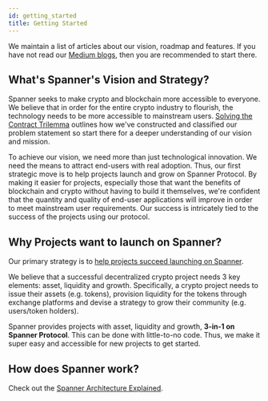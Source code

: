 ```yaml
---
id: getting_started
title: Getting Started
---
```


We maintain a list of articles about our vision, roadmap and features. If you have not read our [Medium blogs](https://spannerprotocol.medium.com/), then you are recommended to start there. 

## What's Spanner's Vision and Strategy?
Spanner seeks to make crypto and blockchain more accessible to everyone. We believe that in order for the entire crypto industry to flourish, the technology needs to be more accessible to mainstream users. [Solving the Contract Trilemma](https://spannerprotocol.medium.com/solving-the-contract-trilemma-33e493f56596) outlines how we've constructed and classified our problem statement so start there for a deeper understanding of our vision and mission.

To achieve our vision, we need more than just technological innovation. We need the means to attract end-users with real adoption. Thus, our first strategic move is to help projects launch and grow on Spanner Protocol. By making it easier for projects, especially those that want the benefits of blockchain and crypto without having to build it themselves, we're confident that the quantity and quality of end-user applications will improve in order to meet mainstream user requirements. Our success is intricately tied to the success of the projects using our protocol.

## Why Projects want to launch on Spanner?
Our primary strategy is to [help projects succeed launching on Spanner](https://spannerprotocol.medium.com/how-spanner-helps-projects-to-succeed-3eb00d6a7c74). 

We believe that a successful decentralized crypto project needs 3 key elements: asset, liquidity and growth. Specifically, a crypto project needs to issue their assets (e.g. tokens), provision liquidity for the tokens through exchange platforms and devise a strategy to grow their community (e.g. users/token holders). 

Spanner provides projects with asset, liquidity and growth, **3-in-1 on Spanner Protocol**. This can be done with little-to-no code. Thus, we make it super easy and accessible for new projects to get started.
## How does Spanner work?
Check out the [Spanner Architecture Explained](https://spannerprotocol.medium.com/spanner-architecture-explained-55655b8d0ab4).